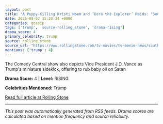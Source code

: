 ```yaml
---
layout: post
title: "A Puppy-Killing Kristi Noem and ‘Dora the Explorer’ Raids: ‘South Park’ Savages Trump Admin’s ICE Policies"
date: 2025-08-07 15:20:34 +0000
categories: gossip
tags: ['trump', 'source-rolling_stone', 'drama-rising']
drama_score: 4
primary_celebrity: trump
source: rolling_stone
source_url: "https://www.rollingstone.com/tv-movies/tv-movie-news/south-park-savages-trump-admins-ice-policies-1235399852/"
mentions: {'trump': 4}
---
```


The Comedy Central show also depicts Vice President J.D. Vance as Trump's miniature sidekick, offering to rub baby oil on Satan

**Drama Score:** 4 | **Level:** RISING

**Celebrities Mentioned:** Trump

[Read full article at Rolling Stone](https://www.rollingstone.com/tv-movies/tv-movie-news/south-park-savages-trump-admins-ice-policies-1235399852/)

---
*This post was automatically generated from RSS feeds. Drama scores are calculated based on mention frequency and source reliability.*
